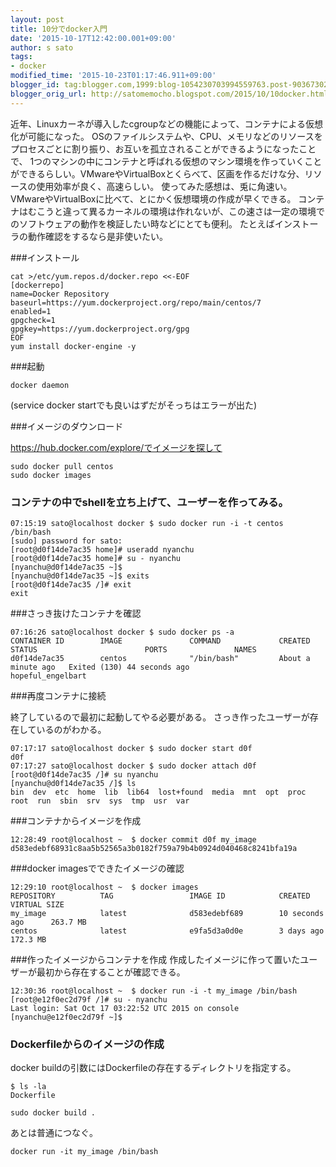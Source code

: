 ```yaml
---
layout: post
title: 10分でdocker入門
date: '2015-10-17T12:42:00.001+09:00'
author: s sato
tags:
- docker
modified_time: '2015-10-23T01:17:46.911+09:00'
blogger_id: tag:blogger.com,1999:blog-1054230703994559763.post-9036730244472341374
blogger_orig_url: http://satomemocho.blogspot.com/2015/10/10docker.html
---
```


近年、Linuxカーネが導入したcgroupなどの機能によって、コンテナによる仮想化が可能になった。 OSのファイルシステムや、CPU、メモリなどのリソースをプロセスごとに割り振り、お互いを孤立されることができるようになったことで、 1つのマシンの中にコンテナと呼ばれる仮想のマシン環境を作っていくことができるらしい。VMwareやVirtualBoxとくらべて、区画を作るだけな分、リソースの使用効率が良く、高速らしい。 使ってみた感想は、兎に角速い。VMwareやVirtualBoxに比べて、とにかく仮想環境の作成が早くできる。 コンテナはむこうと違って異るカーネルの環境は作れないが、この速さは一定の環境でのソフトウェアの動作を検証したい時などにとても便利。 たとえばインストーラの動作確認をするなら是非使いたい。

###インストール

```
cat >/etc/yum.repos.d/docker.repo <<-EOF
[dockerrepo]
name=Docker Repository
baseurl=https://yum.dockerproject.org/repo/main/centos/7
enabled=1
gpgcheck=1
gpgkey=https://yum.dockerproject.org/gpg
EOF
yum install docker-engine -y
```

###起動

```
docker daemon
```

(service docker startでも良いはずだがそっちはエラーが出た)


###イメージのダウンロード


https://hub.docker.com/explore/でイメージを探して

```
sudo docker pull centos
sudo docker images
```

### コンテナの中でshellを立ち上げて、ユーザーを作ってみる。

```
07:15:19 sato@localhost docker $ sudo docker run -i -t centos /bin/bash
[sudo] password for sato:
[root@d0f14de7ac35 home]# useradd nyanchu
[root@d0f14de7ac35 home]# su - nyanchu
[nyanchu@d0f14de7ac35 ~]$
[nyanchu@d0f14de7ac35 ~]$ exits
[root@d0f14de7ac35 /]# exit
exit
```

###さっき抜けたコンテナを確認

```
07:16:26 sato@localhost docker $ sudo docker ps -a
CONTAINER ID        IMAGE               COMMAND             CREATED              STATUS                        PORTS               NAMES
d0f14de7ac35        centos              "/bin/bash"         About a minute ago   Exited (130) 44 seconds ago                       hopeful_engelbart
```


###再度コンテナに接続 

終了しているので最初に起動してやる必要がある。
さっき作ったユーザーが存在しているのがわかる。

```
07:17:17 sato@localhost docker $ sudo docker start d0f
d0f
07:17:27 sato@localhost docker $ sudo docker attach d0f
[root@d0f14de7ac35 /]# su nyanchu
[nyanchu@d0f14de7ac35 /]$ ls
bin  dev  etc  home  lib  lib64  lost+found  media  mnt  opt  proc  root  run  sbin  srv  sys  tmp  usr  var
```

###コンテナからイメージを作成

```
12:28:49 root@localhost ~  $ docker commit d0f my_image
d583edebf68931c8aa5b52565a3b0182f759a79b4b0924d040468c8241bfa19a
```

###docker imagesでできたイメージの確認

```
12:29:10 root@localhost ~  $ docker images
REPOSITORY          TAG                 IMAGE ID            CREATED             VIRTUAL SIZE
my_image            latest              d583edebf689        10 seconds ago      263.7 MB
centos              latest              e9fa5d3a0d0e        3 days ago          172.3 MB
```

###作ったイメージからコンテナを作成
作成したイメージに作って置いたユーザーが最初から存在することが確認できる。

```
12:30:36 root@localhost ~  $ docker run -i -t my_image /bin/bash
[root@e12f0ec2d79f /]# su - nyanchu
Last login: Sat Oct 17 03:22:52 UTC 2015 on console
[nyanchu@e12f0ec2d79f ~]$
```

### Dockerfileからのイメージの作成

docker buildの引数にはDockerfileの存在するディレクトリを指定する。  

```
$ ls -la
Dockerfile
```

```
sudo docker build .
```

あとは普通につなぐ。  

```
docker run -it my_image /bin/bash
```





